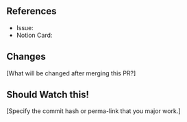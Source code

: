 ## References

- Issue: 
- Notion Card:

## Changes

[What will be changed after merging this PR?]

## Should Watch this!

[Specify the commit hash or perma-link that you major work.]
